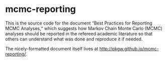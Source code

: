 # mcmc-reporting

This is the source code for the document “Best Practices for Reporting MCMC
Analyses,“ which suggests how Markov Chain Monte Carlo (MCMC) analyses should
be reported in the refereed academic literature so that others can understand
what was done and reproduce it if needed.

The nicely-formatted document itself lives at
<http://pkgw.github.io/mcmc-reporting/>.
